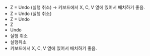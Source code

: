 - Z = Undo (실행 취소) → 키보드에서 X, C, V 옆에 있어서 배치하기 좋음.
- Z = Undo (실행 취소)
- Z = Undo
- Z
- Undo
- 실행 취소
- 실행취소
- 키보드에서 X, C, V 옆에 있어서 배치하기 좋음.